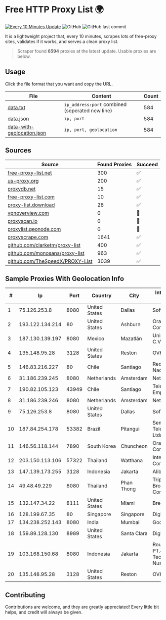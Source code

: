 
# Free HTTP Proxy List 🌍

[![Every 10 Minutes Update](https://github.com/mertguvencli/http-proxy-list/actions/workflows/main.yml/badge.svg?branch=main)](https://github.com/mertguvencli/http-proxy-list/actions/workflows/main.yml)
![GitHub](https://img.shields.io/github/license/mertguvencli/http-proxy-list)
![GitHub last commit](https://img.shields.io/github/last-commit/mertguvencli/http-proxy-list)

It is a lightweight project that, every 10 minutes, scrapes lots of free-proxy sites, validates if it works, and serves a clean proxy list.


> Scraper found **6594** proxies at the latest update. Usable proxies are below.

## Usage

Click the file format that you want and copy the URL.


|File|Content|Count|
|----|-------|-----|
|[data.txt](https://raw.githubusercontent.com/mertguvencli/http-proxy-list/main/proxy-list/data.txt)|`ip_address:port` combined (seperated new line)|584|
|[data.json](https://raw.githubusercontent.com/mertguvencli/http-proxy-list/main/proxy-list/data.json)|`ip, port`|584|
|[data-with-geolocation.json](https://raw.githubusercontent.com/mertguvencli/http-proxy-list/main/proxy-list/data-with-geolocation.json)|`ip, port, geolocation`|584|

## Sources

|Source|Found Proxies|Succeed|
|------|-------------|-------|
|[free-proxy-list.net](https://free-proxy-list.net)|300|✅|
|[us-proxy.org](https://www.us-proxy.org)|200|✅|
|[proxydb.net](http://proxydb.net)|15|✅|
|[free-proxy-list.com](https://free-proxy-list.com/?page=&port=&type%5B%5D=http&type%5B%5D=https&up_time=0&search=Search)|10|✅|
|[proxy-list.download](https://www.proxy-list.download/HTTP)|26|✅|
|[vpnoverview.com](https://vpnoverview.com/privacy/anonymous-browsing/free-proxy-servers)|0|🚫|
|[proxyscan.io](https://www.proxyscan.io)|0|🚫|
|[proxylist.geonode.com](https://proxylist.geonode.com/api/proxy-list?limit=300&page=1&sort_by=lastChecked&sort_type=desc&protocols=http,https)|0|🚫|
|[proxyscrape.com](https://api.proxyscrape.com/v2/?request=displayproxies&protocol=http&timeout=10000&country=all&ssl=all&anonymity=all)|1641|✅|
|[github.com/clarketm/proxy-list](https://raw.githubusercontent.com/clarketm/proxy-list/master/proxy-list-raw.txt)|400|✅|
|[github.com/monosans/proxy-list](https://raw.githubusercontent.com/monosans/proxy-list/main/proxies/http.txt)|963|✅|
|[github.com/TheSpeedX/PROXY-List](https://raw.githubusercontent.com/TheSpeedX/PROXY-List/master/http.txt)|3039|✅|


## Sample Proxies With Geolocation Info

|#|Ip|Port|Country|City|Internet Service Provider|
|-|--|----|-------|----|-------------------------|
|1|75.126.253.8|8080|United States|Dallas|SoftLayer|
|2|193.122.134.214|80|United States|Ashburn|Oracle Corporation|
|3|187.130.139.197|8080|Mexico|Mazatlán|Uninet S.A. de C.V.|
|4|135.148.95.28|3128|United States|Reston|OVH SAS|
|5|146.83.216.227|80|Chile|Santiago|Red Universitaria Nacional|
|6|31.186.239.245|8080|Netherlands|Amsterdam|NetSkope Inc|
|7|190.82.105.123|43949|Chile|Santiago|Telefonica Empresas|
|8|31.186.239.246|8080|Netherlands|Amsterdam|NetSkope Inc|
|9|75.126.253.8|8080|United States|Dallas|SoftLayer|
|10|187.84.254.178|53382|Brazil|Pitangui|Sempre Telecomunicacoes Ltda|
|11|146.56.118.144|7890|South Korea|Chuncheon|Oracle Corporation|
|12|203.150.113.106|57322|Thailand|Watthana|Internet Thailand Company Ltd.|
|13|147.139.173.255|3128|Indonesia|Jakarta|Alibaba.com LLC|
|14|49.48.49.229|8080|Thailand|Phan Thong|Triple T Broadband Public Company Limited|
|15|132.147.34.22|8111|United States|Miami|Breezeline|
|16|128.199.67.35|80|Singapore|Singapore|DigitalOcean, LLC|
|17|134.238.252.143|8080|India|Mumbai|Google LLC|
|18|159.89.128.130|8989|United States|Santa Clara|DigitalOcean, LLC|
|19|103.168.150.68|8080|Indonesia|Jakarta|Router of PT.Jayanet Technology Nusantara|
|20|135.148.95.28|3128|United States|Reston|OVH SAS|



## Contributing

Contributions are welcome, and they are greatly appreciated! Every
little bit helps, and credit will always be given.

